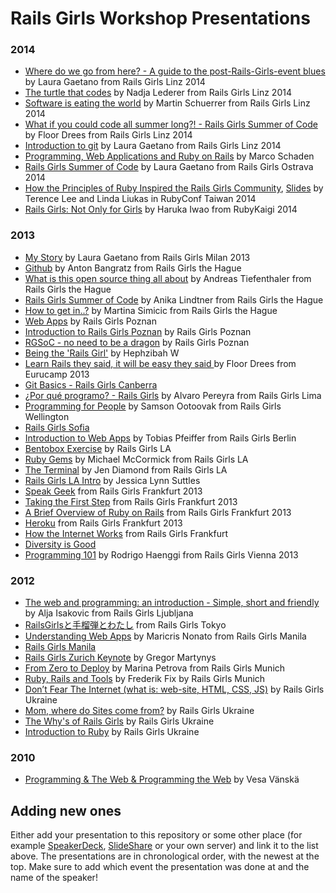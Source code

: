 # Rails Girls Workshop Presentations


### 2014

- [Where do we go from here? - A guide to the post-Rails-Girls-event blues](https://speakerdeck.com/alicetragedy/where-do-we-go-from-here) by Laura Gaetano from Rails Girls Linz 2014
- [The turtle that codes](https://speakerdeck.com/nlederer/the-turtle-that-codes) by Nadja Lederer from Rails Girls Linz 2014
- [Software is eating the world](https://speakerdeck.com/msch/railsgirls-linz-lightning-talk) by Martin Schuerrer from Rails Girls Linz 2014
- [What if you could code all summer long?! - Rails Girls Summer of Code](https://speakerdeck.com/floord/rails-girl-all-summer-long) by Floor Drees from Rails Girls Linz 2014
- [Introduction to git](https://speakerdeck.com/alicetragedy/introduction-to-git-revisited) by Laura Gaetano from Rails Girls Linz 2014
- [Programming, Web Applications and Ruby on Rails](http://de.slideshare.net/DonSchado/rails-girls-programming-web-applications-and-ruby-on-rails) by Marco Schaden
- [Rails Girls Summer of Code](https://speakerdeck.com/alicetragedy/rails-girls-summer-of-code) by Laura Gaetano from Rails Girls Ostrava 2014
- [How the Principles of Ruby Inspired the Rails Girls Community](https://www.youtube.com/watch?list=WL&feature=player_detailpage&v=9voOUTuAlQI), [Slides](https://speakerdeck.com/hone/how-the-principles-of-ruby-inspired-the-rails-girls-community) by Terence Lee and Linda Liukas in RubyConf Taiwan 2014
- [Rails Girls: Not Only for Girls](http://www.slideshare.net/Yuryu/rails-girls-not-only-for-girls-rubykaigi-2014) by Haruka Iwao from RubyKaigi 2014


### 2013

- [My Story](https://speakerdeck.com/alicetragedy/railsgirls-milan-2013) by Laura Gaetano from Rails Girls Milan 2013
- [Github](slides/anton-github.html) by Anton Bangratz from Rails Girls the Hague
- [What is this open source thing all about](slides/andreas-opensource.html) by Andreas Tiefenthaler from Rails Girls the Hague
- [Rails Girls Summer of Code](slides/anika-rgsoc.pdf) by Anika Lindtner from Rails Girls the Hague
- [How to get in..?](http://prezi.com/vlkcx9gdmnf0/how-to-get-in) by Martina Simicic from Rails Girls the Hague
- [Web Apps](https://speakerdeck.com/rgpoz33/rgsoc-no-need-to-be-a-dragon) by Rails Girls Poznan
- [Introduction to Rails Girls Poznan](https://speakerdeck.com/rgpoz33/introduction-to-rails-girls-poznan) by Rails Girls Poznan
- [RGSoC - no need to be a dragon](https://speakerdeck.com/rgpoz33/rgsoc-no-need-to-be-a-dragon) by Rails Girls Poznan
- [Being the 'Rails Girl'](http://slid.es/hephzibahwatharkar/being-the-rails-girl) by Hephzibah W
- [Learn Rails they said, it will be easy they said ](https://speakerdeck.com/floord/rails-girls-eurucamp) by Floor Drees from Eurucamp 2013
- [Git Basics - Rails Girls Canberra](http://ihacked.it/2013/08/09/basic-intro-to-git)
- [¿Por qué programo? - Rails Girls](https://speakerdeck.com/yaraher/por-que-programo-rails-girls-2) by Alvaro Pereyra from Rails Girls Lima
- [Programming for People](https://speakerdeck.com/ootoovak/programming-for-people) by Samson Ootoovak from Rails Girls Wellington
- [Rails Girls Sofia](https://speakerdeck.com/mitio/rails-girls-sofia-31-may-1-june)
- [Introduction to Web Apps](https://speakerdeck.com/pragtob/web-application-intro-for-railsgirls-berlin-may-2013) by Tobias Pfeiffer from Rails Girls Berlin
- [Bentobox Exercise](https://speakerdeck.com/railsgirlsla/bentobox-exercise) by Rails Girls LA
- [Ruby Gems](https://speakerdeck.com/railsgirlsla/ruby-gems-by-michael-mccormick) by Michael McCormick from Rails Girls LA
- [The Terminal](https://speakerdeck.com/railsgirlsla/the-terminal-by-jen-diamond) by Jen Diamond from Rails Girls LA
- [Rails Girls LA Intro](https://speakerdeck.com/railsgirlsla/rails-girls-la-intro-by-jessica-lynn-suttles) by Jessica Lynn Suttles
- [Speak Geek](https://speakerdeck.com/railsgirlsfrankfurt/speak-geek) from Rails Girls Frankfurt 2013
- [Taking the First Step](https://speakerdeck.com/railsgirlsfrankfurt/taking-the-first-step) from Rails Girls Frankfurt 2013
- [A Brief Overview of Ruby on Rails](https://speakerdeck.com/railsgirlsfrankfurt/a-brief-overview-of-ruby-on-rails) from Rails Girls Frankfurt 2013
- [Heroku](https://speakerdeck.com/railsgirlsfrankfurt/heroku) from Rails Girls Frankfurt 2013
- [How the Internet Works](https://speakerdeck.com/railsgirlsfrankfurt/how-the-internet-works) from Rails Girls Frankfurt
- [Diversity is Good](https://speakerdeck.com/yotii23/diversity-is-good-railsgirls-tokyofalsequ-rizu-mito-sositeanatagaitukade-rarerumofalse)
- [Programming 101](https://speakerdeck.com/therod/programming-101) by Rodrigo Haenggi from Rails Girls Vienna 2013

### 2012

- [The web and programming: an introduction - Simple, short and friendly](http://www.slideshare.net/ialja/the-web-and-programming-an-introduction-simple-short-and-friendly) by Alja Isakovic from Rails Girls Ljubljana
- [RailsGirlsと手榴弾とわたし](https://speakerdeck.com/yotii23/railsgirlstoshou-liu-dan-towatasi) from Rails Girls Tokyo
- [Understanding Web Apps](http://maricrisnonato.com/presentations/understanding-web-apps.html) by Maricris Nonato from Rails Girls Manila
- [Rails Girls Manila](https://speakerdeck.com/katgironpe/rails-girls-manila)
- [Rails Girls Zurich Keynote](https://speakerdeck.com/gr2m/rails-girls-zurich-keynote) by Gregor Martynys
- [From Zero to Deploy](https://speakerdeck.com/railsgirls_muc/marina-petrova) by Marina Petrova from Rails Girls Munich
- [Ruby, Rails and Tools](https://speakerdeck.com/railsgirls_muc/ruby-rails-and-tools-by-frederik-fix) by Frederik Fix by Rails Girls Munich
- [Don’t Fear The Internet (what is: web-site, HTML, CSS, JS)](http://dont-fear-internet.herokuapp.com) by Rails Girls Ukraine
- [Mom, where do Sites come from?](https://speakerdeck.com/rg_ukraine/railsgirls) by Rails Girls Ukraine
- [The Why's of Rails Girls](https://speakerdeck.com/rg_ukraine/rg-intro-dp) by Rails Girls Ukraine
- [Introduction to Ruby](https://speakerdeck.com/rg_ukraine/introduv) by Rails Girls Ukraine

### 2010
- [Programming & The Web & Programming the Web](http://www.slideshare.net/vesan/programming-the-web-programming-the-web) by Vesa Vänskä

## Adding new ones

Either add your presentation to this repository or some other place (for example [SpeakerDeck](https://speakerdeck.com/), [SlideShare](http://www.slideshare.net/) or your own server) and link it to the list above. The presentations are in chronological order, with the newest at the top. Make sure to add which event the presentation was done at and the name of the speaker! 
